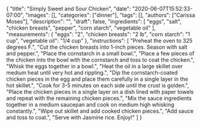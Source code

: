 {
    "title": "Simply Sweet and Sour Chicken",
    "date": "2020-06-07T15:52:33-07:00",
    "images": [],
    "categories": ["dinner"],
    "tags": [],
    "authors": ["Carissa Moses"],
    "description": "",
    "draft": false,
    "ingredients": [
        "eggs",
        "salt",
        "chicken breasts",
        "pepper",
        "corn starch",
        "vegetable oil"
    ],
    "measurements": {
        "eggs": "2",
        "chicken breasts": "2 lb",
        "corn starch": "1 cup",
        "vegetable oil": "1/4 cup"
    },
    "instructions": [
        "Preheat the oven to 325 degrees F.",
        "Cut the chicken breasts into 1-inch pieces. Season with salt and pepper.",
        "Place the cornstarch in a small bowl.",
        "Place a few pieces of the chicken into the bowl with the cornstarch and toss to coat the chicken.",
        "Whisk the eggs together in a bowl.",
        "Heat the oil in a large skillet over medium heat until very hot and rippling.",
        "Dip the cornstarch-coated chicken pieces in the egg and place them carefully in a single layer in the hot skillet.",
        "Cook for 3-5 minutes  on each side until the crust is golden.",
        "Place the chicken pieces in a single layer on a dish lined with paper towels and repeat with the remaining chicken pieces.",
        "Mix the sauce ingredients together in a medium saucepan and cook on medium high whisking constantly.",
        "Wipe out skillet and add cooked chicken pieces.",
        "Add sauce and toss to coat.",
        "Serve with Jasmine rice. Enjoy!"
    ]
}